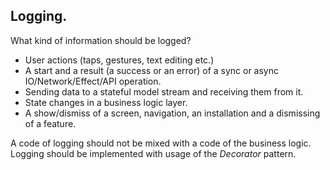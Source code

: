 ## Logging.

What kind of information should be logged?

* User actions (taps, gestures, text editing etc.)
* A start and a result (a success or an error) of a sync or async IO/Network/Effect/API operation.
* Sending data to a stateful model stream and receiving them from it.
* State changes in a business logic layer.
* A show/dismiss of a screen, navigation, an installation and a dismissing of a feature.

A code of logging should not be mixed with a code of the business logic. Logging should be implemented with usage of the _Decorator_ pattern.
